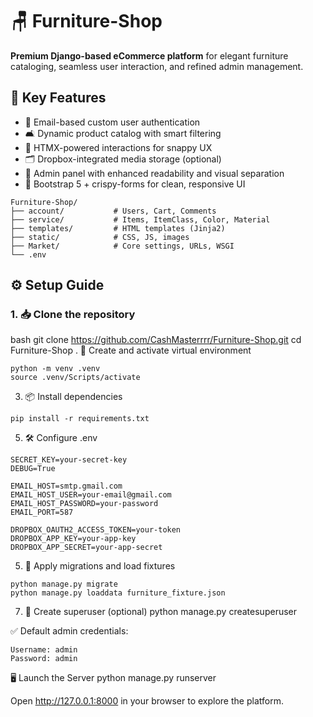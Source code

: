 # 🪑 Furniture-Shop

**Premium Django-based eCommerce platform** for elegant furniture cataloging, seamless user interaction, and refined admin management.



## 🚀 Key Features

- 🔐 Email-based custom user authentication  
- 🛋️ Dynamic product catalog with smart filtering  
- 🧠 HTMX-powered interactions for snappy UX  
- 🗂️ Dropbox-integrated media storage (optional)  
- 🧾 Admin panel with enhanced readability and visual separation  
- 🎨 Bootstrap 5 + crispy-forms for clean, responsive UI  

```
Furniture-Shop/
├── account/           # Users, Cart, Comments
├── service/           # Items, ItemClass, Color, Material
├── templates/         # HTML templates (Jinja2)
├── static/            # CSS, JS, images
├── Market/            # Core settings, URLs, WSGI
└── .env
```




## ⚙️ Setup Guide

### 1. 📥 Clone the repository

bash
git clone https://github.com/CashMasterrrr/Furniture-Shop.git
cd Furniture-Shop
. 🧪 Create and activate virtual environment
```
python -m venv .venv
source .venv/Scripts/activate
```


3. 📦 Install dependencies
```
pip install -r requirements.txt
```


5. 🛠️ Configure .env
```
SECRET_KEY=your-secret-key
DEBUG=True

EMAIL_HOST=smtp.gmail.com
EMAIL_HOST_USER=your-email@gmail.com
EMAIL_HOST_PASSWORD=your-password
EMAIL_PORT=587

DROPBOX_OAUTH2_ACCESS_TOKEN=your-token
DROPBOX_APP_KEY=your-app-key
DROPBOX_APP_SECRET=your-app-secret
```


5. 🧱 Apply migrations and load fixtures
```
python manage.py migrate
python manage.py loaddata furniture_fixture.json
```


7. 👤 Create superuser (optional)
python manage.py createsuperuser


✅ Default admin credentials:
```
Username: admin
Password: admin
```


🖥️ Launch the Server
python manage.py runserver


Open http://127.0.0.1:8000 in your browser to explore the platform.
